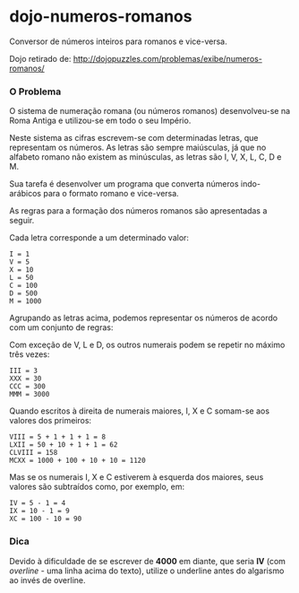 # dojo-numeros-romanos
Conversor de números inteiros para romanos e vice-versa.

Dojo retirado de: http://dojopuzzles.com/problemas/exibe/numeros-romanos/

### O Problema

O sistema de numeração romana (ou números romanos) desenvolveu-se na Roma Antiga e utilizou-se em todo o seu Império.

Neste sistema as cifras escrevem-se com determinadas letras, que representam os números. As letras são sempre maiúsculas, 
já que no alfabeto romano não existem as minúsculas, as letras são I, V, X, L, C, D e M.

Sua tarefa é desenvolver um programa que converta números indo-arábicos para o formato romano e vice-versa.

As regras para a formação dos números romanos são apresentadas a seguir.

Cada letra corresponde a um determinado valor:
```
I = 1
V = 5
X = 10
L = 50
C = 100
D = 500
M = 1000
```

Agrupando as letras acima, podemos representar os números de acordo com um conjunto de regras:

Com exceção de V, L e D, os outros numerais podem se repetir no máximo três vezes:
```
III = 3
XXX = 30
CCC = 300
MMM = 3000
```

Quando escritos à direita de numerais maiores, I, X e C somam-se aos valores dos primeiros:
```
VIII = 5 + 1 + 1 + 1 = 8
LXII = 50 + 10 + 1 + 1 = 62
CLVIII = 158
MCXX = 1000 + 100 + 10 + 10 = 1120
```

Mas se os numerais I, X e C estiverem à esquerda dos maiores, seus valores são subtraídos como, por exemplo, em:
```
IV = 5 - 1 = 4
IX = 10 - 1 = 9
XC = 100 - 10 = 90
```

### Dica

Devido à dificuldade de se escrever de **4000** em diante, que seria **IV** (com *overline* - uma linha acima do texto), 
utilize o underline antes do algarismo ao invés de overline.
